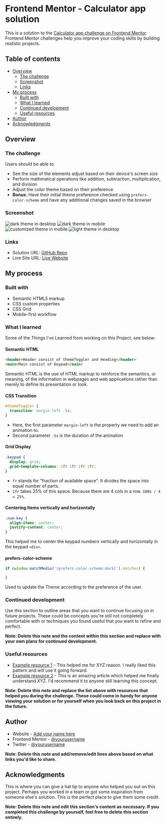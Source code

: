 # Frontend Mentor - Calculator app solution

This is a solution to the [Calculator app challenge on Frontend Mentor](https://www.frontendmentor.io/challenges/calculator-app-9lteq5N29). Frontend Mentor challenges help you improve your coding skills by building realistic projects. 

## Table of contents

- [Overview](#overview)
  - [The challenge](#the-challenge)
  - [Screenshot](#screenshot)
  - [Links](#links)
- [My process](#my-process)
  - [Built with](#built-with)
  - [What I learned](#what-i-learned)
  - [Continued development](#continued-development)
  - [Useful resources](#useful-resources)
- [Author](#author)
- [Acknowledgments](#acknowledgments)

## Overview

### The challenge

Users should be able to:

- See the size of the elements adjust based on their device's screen size
- Perform mathmatical operations like addition, subtraction, multiplication, and division
- Adjust the color theme based on their preference
- **Bonus**: Have their initial theme preference checked using `prefers-color-scheme` and have any additional changes saved in the browser

### Screenshot

![dark theme in desktop](./screenshots/Screenshot1.png)
![dark theme in mobile](./screenshots/Screenshot21.png)
![customized theme in mobile](./screenshots/Screenshot41.png)
![light theme in desktop](./screenshots/Screenshot3.png)

### Links

- Solution URL: [GitHub Repo](https://github.com/ismailmushraf/calculator-app)
- Live Site URL: [Live Website](https://micoder.me/calculator-app)

## My process

### Built with

- Semantic HTML5 markup
- CSS custom properties
- CSS Grid
- Mobile-first workflow

### What I learned

Some of the Things I've Learned from working on this Project, see below:

#### Semantic HTML
```html
<header>Header consist of themeToggler and Heading</header>
<main>Main consist of Keypad</main>
```
Semantic HTML is the use of HTML markup to reinforce the semantics, or meaning, of the information in webpages and web applications rather than merely to define its presentation or look. 

#### CSS Transition
```css
#themeToggler {
  transition: margin-left .5s;
}
```
- Here, the first parameter `margin-left` is the property we need to add an animation to.
- Second parameter `.5s` is the duration of the animation

#### Grid Display
```css
.keypad {
  display: grid;
  grid-template-columns: 1fr 1fr 1fr 1fr;
}
```
- `fr` stands for "fraction of available space". It divides the space into equal number of parts.
- `1fr` takes 25% of this space. Because there are 4 cols in a row. `100% / 4 = 25%`.

#### Centering Items vertically and horizontally
```css
.num-key {
  align-items: center;
  justify-content: center;
}
```
This helped me to center the keypad numbers vertically and horizontally in the keypad `<div>`.

#### prefers-color-scheme
```js
if (window.matchMedia('(prefers-color-scheme:dark)').matches) {

}
```
Used to update the Theme according to the preference of the user.

### Continued development

Use this section to outline areas that you want to continue focusing on in future projects. These could be concepts you're still not completely comfortable with or techniques you found useful that you want to refine and perfect.

**Note: Delete this note and the content within this section and replace with your own plans for continued development.**

### Useful resources

- [Example resource 1](https://www.example.com) - This helped me for XYZ reason. I really liked this pattern and will use it going forward.
- [Example resource 2](https://www.example.com) - This is an amazing article which helped me finally understand XYZ. I'd recommend it to anyone still learning this concept.

**Note: Delete this note and replace the list above with resources that helped you during the challenge. These could come in handy for anyone viewing your solution or for yourself when you look back on this project in the future.**

## Author

- Website - [Add your name here](https://www.your-site.com)
- Frontend Mentor - [@yourusername](https://www.frontendmentor.io/profile/yourusername)
- Twitter - [@yourusername](https://www.twitter.com/yourusername)

**Note: Delete this note and add/remove/edit lines above based on what links you'd like to share.**

## Acknowledgments

This is where you can give a hat tip to anyone who helped you out on this project. Perhaps you worked in a team or got some inspiration from someone else's solution. This is the perfect place to give them some credit.

**Note: Delete this note and edit this section's content as necessary. If you completed this challenge by yourself, feel free to delete this section entirely.**

